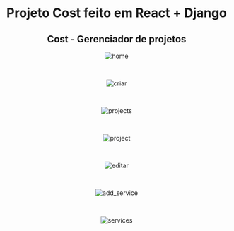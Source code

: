<div align="center">
  <h1>Projeto Cost feito em React + Django</h1>
  <h2>Cost - Gerenciador de projetos</h2>
</div>


<div align="center">
  
  ![home](https://github.com/GiorgioMorello/django_react_cost/assets/99151447/ce058990-e2a2-4820-b6ed-b8b948d37ff9)

  
  <br>
  
  ![criar](https://github.com/GiorgioMorello/django_react_cost/assets/99151447/ea44d3a3-b95e-44f5-9c46-e0d9695a307c)

  
  <br>
  
  ![projects](https://github.com/GiorgioMorello/django_react_cost/assets/99151447/300e1287-039c-49fd-b0e7-57610b61bae4)

 
  <br>
  
  ![project](https://github.com/GiorgioMorello/django_react_cost/assets/99151447/dcd9f2f0-9138-41e9-ba10-649f6a524d9e)

  <br>
  
  ![editar](https://github.com/GiorgioMorello/django_react_cost/assets/99151447/635d5e24-5cc2-4d29-8f18-4ef64c8ecf44)
  
  <br>
  
  ![add_service](https://github.com/GiorgioMorello/django_react_cost/assets/99151447/e21ca657-5c48-4f31-9e84-334d4a06dd2c)

  
  <br>
  
![services](https://github.com/GiorgioMorello/django_react_cost/assets/99151447/3b16d1be-7015-4b6b-8678-df25ff87b907)

  


</div>

